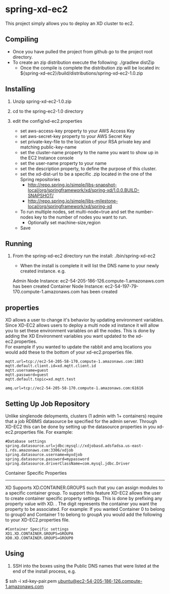 spring-xd-ec2
=============
This project simply allows you to deploy an XD cluster to ec2.  

Compiling
----------
* Once you have pulled the project from github go to the project root directory.
* To create an zip distribution execute the following: ./gradlew distZip
	* Once the compile is complete the distribution zip will be located in:
	 ${spring-xd-ec2}/build/distributions/spring-xd-ec2-1.0.zip

Installing
----------
1) Unzip spring-xd-ec2-1.0.zip

2) cd to the spring-ec2-1.0 directory

3) edit the config/xd-ec2.properties

	* set aws-access-key property to your AWS Access Key
	* set aws-secret-key property to your AWS Secret Key
	* set private-key-file to the location of your RSA private key and matching public-key-name
	* set the cluster-name property to the name you want to show up in the EC2 Instance console
	* set the user-name property to your name
	* set the description property, to define the purpose of this cluster.
	* set the xd-dist-url to be a specific .zip located in the one of the Spring repositories
	  * http://repo.spring.io/simple/libs-snapshot-local/org/springframework/xd/spring-xd/1.0.0.BUILD-SNAPSHOT/
	  * http://repo.spring.io/simple/libs-milestone-local/org/springframework/xd/spring-xd
	* To run multiple nodes, set multi-node=true and set the number-nodes key to the number of nodes you want to run.
        * Optionally set machine-size,region
	* Save 

Running
----------
1) From the spring-xd-ec2 directory run the install: ./bin/spring-xd-ec2
	* When the install is complete it will list the DNS name to your newly created instance. e.g.

	Admin Node Instance: ec2-54-205-186-126.compute-1.amazonaws.com has been created
	Container Node Instance: ec2-54-197-79-170.compute-1.amazonaws.com has been created


properties
----------
XD allows a user to change it's behavior by updating environment variables.  Since XD-EC2 allows users to deploy a multi node xd instance it will allow you to set these environment variables on all the nodes.  This is done by adding the XD Environment variables you want updated to the xd-ec2.properties.  
For example if you  wanted to update the rabbit and amq locations you would add these to the bottom of your xd-ec2.properties file.

```
mqtt.url=tcp://ec2-54-205-58-170.compute-1.amazonaws.com:1883
mqtt.default.client.id=xd.mqtt.client.id
mqtt.username=guest
mqtt.password=guest
mqtt.default.topic=xd.mqtt.test

amq.url=tcp://ec2-54-205-58-170.compute-1.amazonaws.com:61616
```

Setting Up Job Repository
----------
Unlike singlenode deloyments, clusters (1 admin with 1+ containers) require that a job RDBMS datasource be specified for the admin server.
Through XD-EC2 this can be done by setting up the datasource properties in you xd-ec2.properties file.
For example:
```
#Database settings
spring.datasource.url=jdbc:mysql://xdjobasd.adsfadsa.us-east-1.rds.amazonaws.com:3306/xdjob
spring.datasource.username=myxdjob
spring.datasource.password=mypassword
spring.datasource.driverClassName=com.mysql.jdbc.Driver
```

Container Specific Properties
__________
XD Supports XD.CONTAINER.GROUPS such that you can assign modules to a specific container group.  To support this feature XD-EC2 allows the user to create container specific property settings.  This is done by prefixing any property value with XD<digit>. .  The digit represents the container you want the property to be associated.  For example:  If you wanted Container 0 to belong to group0 and Container 1 to belong to groupA you would add the following to your XD-EC2.properties file.
```
#Container Specific settings
XD1.XD.CONTAINER.GROUPS=GROUPA
XD0.XD.CONTAINER.GROUPS=GROUP0
```

Using
----------

1) SSH into the boxes using the Public DNS names that were listed at the end of the install process, e.g.

$ ssh -i xd-key-pair.pem ubuntu@ec2-54-205-186-126.compute-1.amazonaws.com
